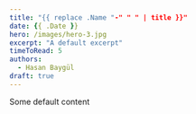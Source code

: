 ```yaml
---
title: "{{ replace .Name "-" " " | title }}"
date: {{ .Date }}
hero: /images/hero-3.jpg
excerpt: "A default excerpt"
timeToRead: 5
authors:
  - Hasan Baygül
draft: true
---
```


Some default content
